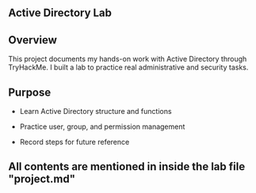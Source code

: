 ## Active Directory Lab

## Overview
This project documents my hands-on work with Active Directory through TryHackMe.
I built a lab to practice real administrative and security tasks.

## Purpose

* Learn Active Directory structure and functions

* Practice user, group, and permission management

* Record steps for future reference


## All contents are mentioned in inside the lab file "project.md"
